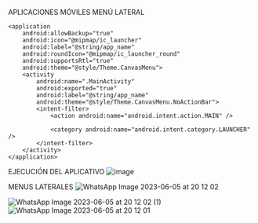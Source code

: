 
APLICACIONES MÓVILES MENÚ LATERAL

<?xml version="1.0" encoding="utf-8"?>
<manifest xmlns:android="http://schemas.android.com/apk/res/android"
    package="com.example.canvasmenu">

    <application
        android:allowBackup="true"
        android:icon="@mipmap/ic_launcher"
        android:label="@string/app_name"
        android:roundIcon="@mipmap/ic_launcher_round"
        android:supportsRtl="true"
        android:theme="@style/Theme.CanvasMenu">
        <activity
            android:name=".MainActivity"
            android:exported="true"
            android:label="@string/app_name"
            android:theme="@style/Theme.CanvasMenu.NoActionBar">
            <intent-filter>
                <action android:name="android.intent.action.MAIN" />

                <category android:name="android.intent.category.LAUNCHER" />
            </intent-filter>
        </activity>
    </application>

</manifest>

EJECUCIÓN DEL APLICATIVO
![image](https://github.com/Lesli16/AplicativoMenu/assets/133244295/2385380b-c155-4aea-82dc-dd3b7277727c)

MENUS LATERALES 
![WhatsApp Image 2023-06-05 at 20 12 02](https://github.com/Lesli16/AplicativoMenu/assets/133244295/ce83c554-b5e8-418a-bb4d-5b9604274489)

![WhatsApp Image 2023-06-05 at 20 12 02 (1)](https://github.com/Lesli16/AplicativoMenu/assets/133244295/67ab80d5-21fd-427d-81a9-7cbb176e4d47)
![WhatsApp Image 2023-06-05 at 20 12 01](https://github.com/Lesli16/AplicativoMenu/assets/133244295/7fa012ae-f0cd-4892-9304-75ba4250cdbf)


